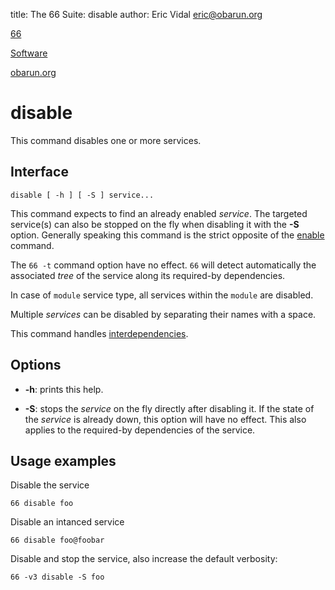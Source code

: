 title: The 66 Suite: disable
author: Eric Vidal <eric@obarun.org>

[66](index.html)

[Software](https://web.obarun.org/software)

[obarun.org](https://web.obarun.org)

# disable

This command disables one or more services.

## Interface

```
disable [ -h ] [ -S ] service...
```

This command expects to find an already enabled *service*. The targeted service(s) can also be stopped on the fly when disabling it with the **-S** option. Generally speaking this command is the strict opposite of the [enable](enable.html) command.

The `66 -t` command option have no effect. `66` will detect automatically the associated *tree* of the service along its required-by dependencies.

In case of `module` service type, all services within the `module` are disabled.

Multiple *services* can be disabled by separating their names with a space.

This command handles [interdependencies](66.html#handling-dependencies).

## Options

- **-h**: prints this help.

- **-S**: stops the *service* on the fly directly after disabling it. If the state of the *service* is already down, this option will have no effect. This also applies to the required-by  dependencies of the service.

## Usage examples

Disable the service

```
66 disable foo
```

Disable an intanced service

```
66 disable foo@foobar
```

Disable and stop the service, also increase the default verbosity:

```
66 -v3 disable -S foo
```
